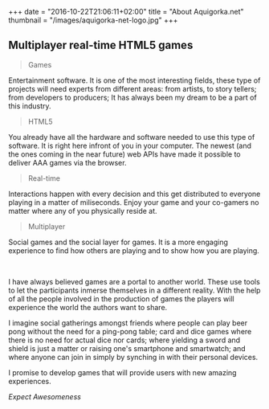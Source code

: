 +++
date = "2016-10-22T21:06:11+02:00"
title = "About Aquigorka.net"
thumbnail = "/images/aquigorka-net-logo.jpg"
+++

## Multiplayer real-time HTML5 games

> Games

Entertainment software. It is one of the most interesting fields, these type of projects will need experts from different areas: from artists, to story tellers; from developers to producers; It has always been my dream to be a part of this industry.

> HTML5

You already have all the hardware and software needed to use this type of software. It is right here infront of you in your computer. The newest (and the ones coming in the near future) web APIs have made it possible to deliver AAA games via the browser.

> Real-time

Interactions happen with every decision and this get distributed to everyone playing in a matter of miliseconds. Enjoy your game and your co-gamers no matter where any of you physically reside at.

> Multiplayer

Social games and the social layer for games. It is a more engaging experience to find how others are playing and to show how you are playing.


<br />

I have always believed games are a portal to another world. These use tools to let the participants inmerse themselves in a different reality. With the help of all the people involved in the production of games the players will experience the world the authors want to share.

I imagine social gatherings amongst friends where people can play beer pong without the need for a ping-pong table; card and dice games where there is no need for actual dice nor cards; where yielding a sword and shield is just a matter or raising one's smartphone and smartwatch; and where anyone can join in simply by synching in with their personal devices.

I promise to develop games that will provide users with new amazing experiences.

*Expect Awesomeness*

